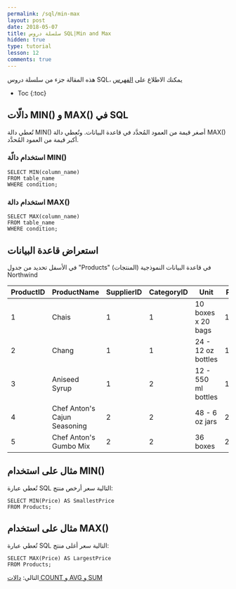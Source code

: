 ```yaml
---
permalink: /sql/min-max
layout: post
date: 2018-05-07
title: سلسلة دروس SQL|Min and Max
hidden: true
type: tutorial
lesson: 12
comments: true
---
```


هذه المقالة جزء من سلسلة دروس SQL، يمكنك الاطلاع على [الفهرس](intro)

* Toc
{:toc}

## دالّات MIN() و MAX() في SQL

تُعطي دالة MIN() أصغر قيمة من العمود المُحدَّد في قاعدة البيانات. وتُعطي دالة MAX() أكبر قيمة من العمود المُحدَّد.

### استخدام دالّة MIN()

	SELECT MIN(column_name)
	FROM table_name
	WHERE condition;

### استخدام دالة MAX()

	SELECT MAX(column_name)
	FROM table_name
	WHERE condition;

## استعراض قاعدة البيانات

في الأسفل تحديد من جدول "Products" (المنتجات) في قاعدة البيانات النموذجية Northwind


|ProductID |	ProductName	| SupplierID	| CategoryID	| Unit	| Price|
|----------|--------------------|----------------|------------|------|-------|
|1	| Chais	| 1	| 1	| 10 boxes x 20 bags	| 18
|2	| Chang	| 1	| 1	| 24 - 12 oz bottles	| 19
|3	| Aniseed Syrup	| 1	| 2	| 12 - 550 ml bottles	| 10
|4	| Chef Anton's Cajun Seasoning	| 2	| 2	| 48 - 6 oz jars	| 22
|5	| Chef Anton's Gumbo Mix	| 2	| 2	| 36 boxes	| 21.35

## مثال على استخدام MIN()

تُعطي عبارة SQL التالية سعر أرخص منتج:

	SELECT MIN(Price) AS SmallestPrice
	FROM Products;

## مثال على استخدام MAX()

تُعطي عبارة SQL التالية سعر أغلى منتج:

	SELECT MAX(Price) AS LargestPrice
	FROM Products;

التالي: [دالات COUNT و AVG و SUM](count-avg-sum)


